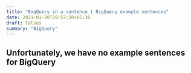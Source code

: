 ```yaml
---
title: "BigQuery in a sentence | BigQuery example sentences"
date: 2021-01-20T19:57:50+05:30
draft: falses
summary: "BigQuery"
---
```

## Unfortunately, we have no example sentences for BigQuery                 
